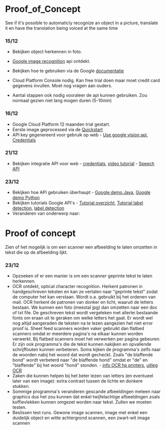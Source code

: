 # Proof_of_Concept
See if it's possible to automaticly recognize an object in a picture, translate it en have the translation being voiced at the same time


### 15/12
* Bekijken object herkennen in foto. 
* [Google image recognition](https://cloud.google.com/vision/?utm_source=google&utm_medium=cpc&utm_campaign=emea-emea-all-en-dr-skws-all-all-trial-e-gcp-1002258&utm_content=text-ad-none-any-DEV_c-CRE_175901543514-ADGP_SKWS+%7C+EXA+~+1%3A1_EMEA_EN_ML_Vision+API_TOP_image+recognition+api-KWID_43700016288634079-kwd-40564249699-userloc_1001021&utm_term=KW_image%20recognition%20api-ST_image+recognition+api&ds_rl=1245734&gclid=Cj0KCQiAgs7RBRDoARIsANOo-Hjca0GTNetIZh_Qz1FOPFtBN5nGcOwnIpCY1y9E7PQG_8s3xP8hr9QaAj3DEALw_wcB&dclid=CNTphKGAjNgCFQU-4AodVrkJkg) api ontdekt.

* Bekijken hoe te gebruiken via de Google [documentatie](https://cloud.google.com/vision/docs/quickstart)
* Cloud Platform Console nodig. Kan free trial doen maar moet credit card gegevens invullen. Moet nog vragen aan ouders.
* Aantal stappen ook nodig vooraleer de api kunnen gebruiken. Zou normaal gezien niet lang mogen duren (5-10min)



### 16/12
* Google Cloud Platform 12 maanden trial gestart.
* Eerste image geprocessed via de [Quickstart](https://cloud.google.com/vision/docs/quickstart)
* API key gegenereerd voor gebruik op web - [Use google vision api](https://code.tutsplus.com/tutorials/how-to-use-the-google-cloud-vision-api-in-android-apps--cms-29009), [Credentials](https://console.cloud.google.com/apis/credentials?project=double-genius-189210)


### 21/12
* Bekijken integratie API voor web - [credentials](https://support.google.com/cloud/answer/6158857?hl=en), [video tutorial](https://www.youtube.com/watch?v=nMY0qDg16y4) - [Speech API](https://www.youtube.com/watch?v=wzp9dfVpeeg)


### 23/12
* Bekijken hoe API gebruiken überhaupt - [Google demo Java](https://www.youtube.com/watch?v=tVIIgcIqoPw), [Google demo Python](https://www.youtube.com/watch?v=IVjZMIWhz3Y)
* Bekijken tutorials Google API's - [Tutorial overzicht](https://cloud.google.com/vision/docs/tutorials), [Tutorial label detection](https://console.cloud.google.com/getting-started), [label detection](https://cloud.google.com/vision/docs/detecting-labels)
* Veranderen van onderwerp naar:



# Proof of concept
Zien of het mogelijk is om een scanner een afbeelding te laten omzetten in tekst die op de afbeelding lijkt.

### 23/12
* Opzoeken of er een manier is om een scanner geprinte tekst te laten herkennen.
* OCR ontdekt, optical character recognition. Herkent patronen in handgeschreven teksten en kan ze vertalen naar "geprinte tekst" zodat de computer het kan verstaan. Wordt o.a. gebruikt bij het ordenen van mail. OCR herkent de patronen van donker en licht, waaruit de letters bestaan. We kunnen een foto (meestal jpg) dan omzetten naar een doc of txt file. De geschreven tekst wordt vergeleken met allerlei bestaande fonts om eraan uit te geraken om welke letters het gaat. Er wordt wel nog altijd aangeraden de teksten na te lezen aangezien het niet error proof is. Sheet feed scanners worden vaker gebruikt dan flatbed scanners omdat er meerdere pagina's na elkaar kunnen worden verwerkt. Bij flatbed scanners moet het verwerken per pagina gebeuren. Er zijn ook programma's die de tekst kunnen nakijken en opvallende schrijffouten kunnen verbeteren. Soms kijken de programma's zelfs naar de woorden nabij het woord dat wordt gecheckt. Zoals "de blaffende bond" wordt verbeterd naar "de blaffende hond" omdat er "de" en "blaffende" bij het woord "hond" stonden. - [info OCR hp printers](http://h71036.www7.hp.com/hho/cache/608037-0-0-39-121.html), [uitleg OCR](http://www.explainthatstuff.com/how-ocr-works.html)
* Zaken die kunnen helpen bij het beter lezen van letters (en eventueel later van een image): extra contrast tussen de lichte en donkere stukken.
* Sommige programma's veranderen gescande afbeeldingen meteen naar graphics dus het zou kunnen dat enkel twijfelachtige afbeeldingen zoals koffievlekken kunnen omgezet worden naar tekst. Zullen we moeten testen.
* Beslissen test runs. Gewone image scannen, image met enkel een duidelijk object en witte achtergrond scannen, een zwart-wit image scannen

